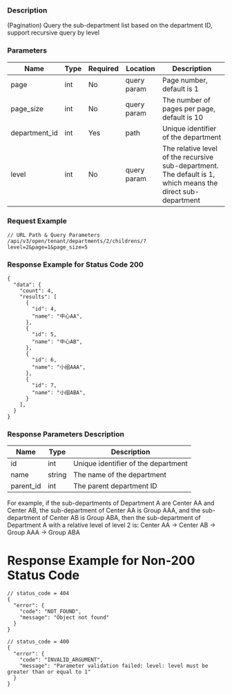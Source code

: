 ### Description

(Pagination) Query the sub-department list based on the department ID, support recursive query by level

### Parameters

| Name          | Type | Required | Location    | Description                                                                                                 |
|---------------|------|----------|-------------|-------------------------------------------------------------------------------------------------------------|
| page          | int  | No       | query param | Page number, default is 1                                                                                   |
| page_size     | int  | No       | query param | The number of pages per page, default is 10                                                                 |
| department_id | int  | Yes      | path        | Unique identifier of the department                                                                         |
| level         | int  | No       | query param | The relative level of the recursive sub-department. The default is 1, which means the direct sub-department |

### Request Example

```
// URL Path & Query Parameters
/api/v3/open/tenant/departments/2/childrens/?level=2&page=1&page_size=5
```

### Response Example for Status Code 200

```json5
{
  "data": {
    "count": 4,
    "results": [
      {
        "id": 4,
        "name": "中心AA",
      },
      {
        "id": 5,
        "name": "中心AB",
      },
      {
        "id": 6,
        "name": "小组AAA",
      },
      {
        "id": 7,
        "name": "小组ABA",
      }
    ],
  }
}
```

### Response Parameters Description

| Name      | Type   | Description                         |
|-----------|--------|-------------------------------------|
| id        | int    | Unique identifier of the department |
| name      | string | The name of the department          |
| parent_id | int    | The parent department ID            |

For example, if the sub-departments of Department A are Center AA and Center AB, the sub-department of Center AA is
Group AAA, and the sub-department of Center AB is Group ABA, then the sub-department of Department A with a relative
level of level 2 is: Center AA -> Center AB -> Group AAA -> Group ABA

# Response Example for Non-200 Status Code

```json5
// status_code = 404
{
  "error": {
    "code": "NOT_FOUND",
    "message": "Object not found"
  }
}
```

```json5
// status_code = 400
{
  "error": {
    "code": "INVALID_ARGUMENT",
    "message": "Parameter validation failed: level: level must be greater than or equal to 1"
  }
}
```
